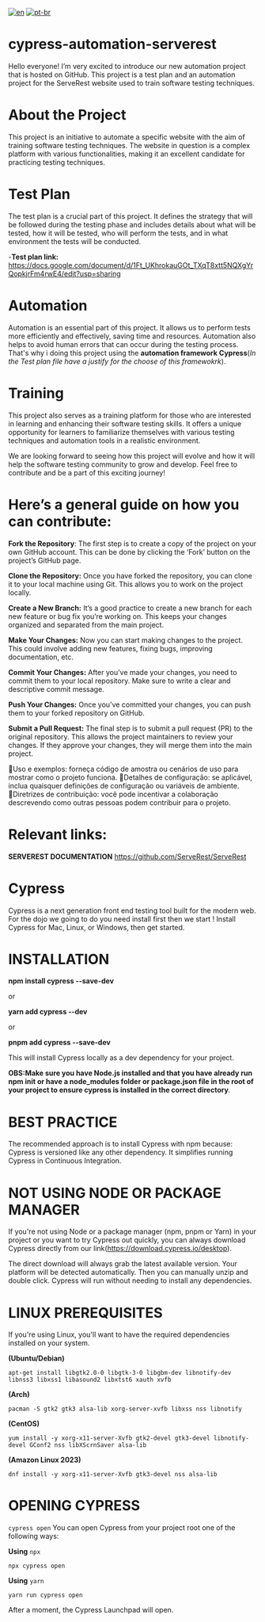 [![en](https://img.shields.io/badge/lang-en-red.svg)](https://github.com/jonatasemidio/multilanguage-readme-pattern/blob/master/README.md)
[![pt-br](https://img.shields.io/badge/lang-pt--br-green.svg)](https://github.com/4dan1/cypress-automation-serverest/blob/main/README.pt-br.md)

# cypress-automation-serverest
Hello everyone! I’m very excited to introduce our new automation project that is hosted on GitHub. This project is a test plan and an automation project for the ServeRest website used to train software testing techniques.

# **About the Project**
This project is an initiative to automate a specific website with the aim of training software testing techniques. The website in question is a complex platform with various functionalities, making it an excellent candidate for practicing testing techniques.

# **Test Plan**
The test plan is a crucial part of this project. It defines the strategy that will be followed during the testing phase and includes details about what will be tested, how it will be tested, who will perform the tests, and in what environment the tests will be conducted.


-**Test plan link:** https://docs.google.com/document/d/1Ft_UKhrokauGOt_TXqT8xtt5NQXgYrQopkjrFm4rwE4/edit?usp=sharing

# **Automation**
Automation is an essential part of this project. It allows us to perform tests more efficiently and effectively, saving time and resources. Automation also helps to avoid human errors that can occur during the testing process. That's why i doing this project using the **automation framework Cypress**(*In the Test plan file have a justify for the choose of this framewokrk*).

# **Training**
This project also serves as a training platform for those who are interested in learning and enhancing their software testing skills. It offers a unique opportunity for learners to familiarize themselves with various testing techniques and automation tools in a realistic environment.

We are looking forward to seeing how this project will evolve and how it will help the software testing community to grow and develop. Feel free to contribute and be a part of this exciting journey!



# **Here’s a general guide on how you can contribute:**


**Fork the Repository**: The first step is to create a copy of the project on your own GitHub account. This can be done by clicking the ‘Fork’ button on the project’s GitHub page.

**Clone the Repository:** Once you have forked the repository, you can clone it to your local machine using Git. This allows you to work on the project locally.

**Create a New Branch:** It’s a good practice to create a new branch for each new feature or bug fix you’re working on. This keeps your changes organized and separated from the main project.

**Make Your Changes:** Now you can start making changes to the project. This could involve adding new features, fixing bugs, improving documentation, etc.

**Commit Your Changes:** After you’ve made your changes, you need to commit them to your local repository. Make sure to write a clear and descriptive commit message.

**Push Your Changes:** Once you’ve committed your changes, you can push them to your forked repository on GitHub.

**Submit a Pull Request:** The final step is to submit a pull request (PR) to the original repository. This allows the project maintainers to review your changes. If they approve your changes, they will merge them into the main project.

💢Uso e exemplos:
forneça código de amostra ou cenários de uso para mostrar como o projeto funciona.
💢Detalhes de configuração:
se aplicável, inclua quaisquer definições de configuração ou variáveis ​​de ambiente.
💢Diretrizes de contribuição:
você pode incentivar a colaboração descrevendo como outras pessoas podem contribuir para o projeto.

# **Relevant links:**
**SERVEREST DOCUMENTATION**
https://github.com/ServeRest/ServeRest



# **Cypress**
Cypress is a next generation front end testing tool built for the modern web. For the dojo we going to do you need install first then we start ! 
Install Cypress for Mac, Linux, or Windows, then get started.



# **INSTALLATION**

**npm install cypress --save-dev**

or

**yarn add cypress --dev**

or

**pnpm add cypress --save-dev**

This will install Cypress locally as a dev dependency for your project.

**OBS:Make sure you have Node.js installed and that you have already run npm init or have a node_modules folder or package.json file in the root of your project to ensure cypress is installed in the correct directory**.



# **BEST PRACTICE**

The recommended approach is to install Cypress with npm because:
Cypress is versioned like any other dependency.
It simplifies running Cypress in Continuous Integration.



# **NOT USING NODE OR PACKAGE MANAGER** 



If you're not using Node or a package manager (npm, pnpm or Yarn) in your project or you want to try Cypress out quickly, you can always download Cypress directly from our link(https://download.cypress.io/desktop).

The direct download will always grab the latest available version. Your platform will be detected automatically.
Then you can manually unzip and double click. Cypress will run without needing to install any dependencies.



# **LINUX PREREQUISITES**



If you're using Linux, you'll want to have the required dependencies installed on your system.

**(Ubuntu/Debian)**

`apt-get install libgtk2.0-0 libgtk-3-0 libgbm-dev libnotify-dev libnss3 libxss1 libasound2 libxtst6 xauth xvfb`

**(Arch)**

`pacman -S gtk2 gtk3 alsa-lib xorg-server-xvfb libxss nss libnotify`


**(CentOS)**

`yum install -y xorg-x11-server-Xvfb gtk2-devel gtk3-devel libnotify-devel GConf2 nss libXScrnSaver alsa-lib`



**(Amazon Linux 2023)**

`dnf install -y xorg-x11-server-Xvfb gtk3-devel nss alsa-lib`



# **OPENING CYPRESS**

`cypress open`
You can open Cypress from your project root one of the following ways:

**Using** `npx`

`npx cypress open`

**Using** `yarn`

`yarn run cypress open`

After a moment, the Cypress Launchpad will open.
